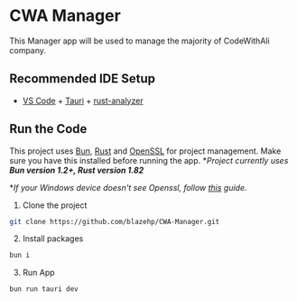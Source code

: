 # CWA Manager

This Manager app will be used to manage the majority of CodeWithAli company.

## Recommended IDE Setup

- [VS Code](https://code.visualstudio.com/) + [Tauri](https://marketplace.visualstudio.com/items?itemName=tauri-apps.tauri-vscode) + [rust-analyzer](https://marketplace.visualstudio.com/items?itemName=rust-lang.rust-analyzer)

## Run the Code

This project uses [Bun](https://bun.sh/), [Rust](https://community.chocolatey.org/packages/rust) and [OpenSSL](https://community.chocolatey.org/packages/openssl) for project management. Make sure you have this installed before running the app.
**Project currently uses **Bun version 1.2+, Rust version 1.82***

**If your Windows device doesn't see Openssl, follow [this](https://github.com/sfackler/rust-openssl/issues/1542#issuecomment-2524831738) guide.*

1. Clone the project
```bash
git clone https://github.com/blazehp/CWA-Manager.git
```

2. Install packages
```bash
bun i
```

3. Run App
```bash
bun run tauri dev
```
